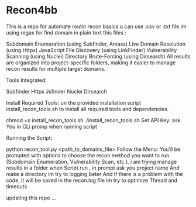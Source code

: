# Recon4bb
This is a repo for automate routin recon basics 
u can use .csv or .txt file im using regax for find domain in plain text this files :

Subdomain Enumeration (using Subfinder, Amass)
Live Domain Resolution (using Httpx)
JavaScript File Discovery (using LinkFinder)
Vulnerability Scanning (using Nuclei)
Directory Brute-Forcing (using Dirsearch)
All results are organized into project-specific folders, making it easier to manage recon results for multiple target domains.

Tools Integrated:

Subfinder
Httpx
Jsfinder
Nuclei
Dirsearch

Install Required Tools:
un the provided installation script install_recon_tools.sh to install all required tools and dependencies.

chmod +x install_recon_tools.sh
./install_recon_tools.sh
Set API Key:
ask You in CLi promp when running script


Running the Script:

python recon_tool.py <path_to_domains_file>
Follow the Menu:
You’ll be prompted with options to choose the recon method you want to run (Subdomain Enumeration, Vulnerability Scan, etc.).
i am trying manage results in a folder
when Script run , in prompt ask you project name 
And make a directory 
im try to logging beter And if there is a problem with the code, it will be saved in the recon.log file
Im try to optimize Thread and timeouts

updating this repo ...
